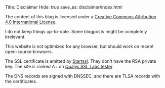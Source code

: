 Title: Disclaimer
Hide: true
save_as: disclaimer/index.html

The content of this blog is licensed under a [Creative Commons Attribution 4.0 International License](http://creativecommons.org/licenses/by/4.0/deed.en_US).

I do not keep things up-to-date. Some blogposts might be completely irrelevant.

This website is not optimized for any browser, but should work on recent open-source browsers.

The SSL certificate is emitted by [Startssl](https://www.startssl.com/). They don't have the RSA private key. The site is ranked A+ on [Qualys SSL Labs tester](https://www.ssllabs.com/ssltest/analyze.html?d=roidelapluie.be&hideResults=on).

The DNS records are signed with DNSSEC, and there are TLSA records with the certificates.
